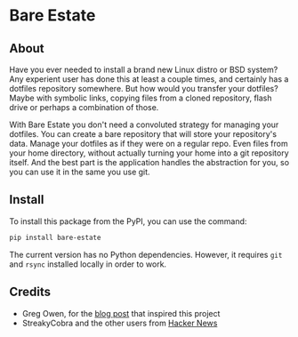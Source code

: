 # Bare Estate

## About

Have you ever needed to install a brand new Linux distro or BSD system? Any
experient user has done this at least a couple times, and certainly has a
dotfiles repository somewhere. But how would you transfer your dotfiles? Maybe
with symbolic links, copying files from a cloned repository, flash drive or
perhaps a combination of those.

With Bare Estate you don't need a convoluted strategy for managing your
dotfiles. You can create a bare repository that will store your repository's
data. Manage your dotfiles as if they were on a regular repo. Even files from
your home directory, without actually turning your home into a git repository
itself. And the best part is the application handles the abstraction for you,
so you can use it in the same you use git.

## Install

To install this package from the PyPI, you can use the command:

```sh
pip install bare-estate
```

The current version has no Python dependencies. However, it requires `git` and
`rsync` installed locally in order to work.

## Credits

- Greg Owen, for the [blog post](https://stegosaurusdormant.com/bare-git-repo/)
that inspired this project
- StreakyCobra and the other users from
[Hacker News](https://news.ycombinator.com/item?id=11070797)
